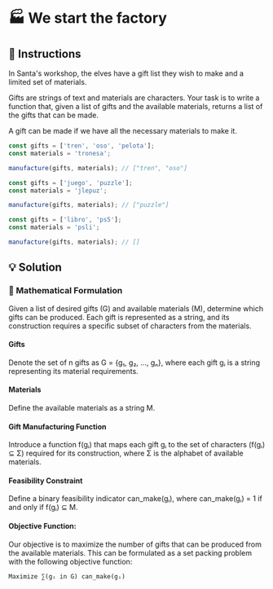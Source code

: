 # 🏭 We start the factory

## 🔢 Instructions

In Santa's workshop, the elves have a gift list they wish to make and a limited set of materials.

Gifts are strings of text and materials are characters. Your task is to write a function that, given a list of gifts and the available materials, returns a list of the gifts that can be made.

A gift can be made if we have all the necessary materials to make it.

```javascript
const gifts = ['tren', 'oso', 'pelota'];
const materials = 'tronesa';

manufacture(gifts, materials); // ["tren", "oso"]

const gifts = ['juego', 'puzzle'];
const materials = 'jlepuz';

manufacture(gifts, materials); // ["puzzle"]

const gifts = ['libro', 'ps5'];
const materials = 'psli';

manufacture(gifts, materials); // []
```

## 💡 Solution

### 🧮 Mathematical Formulation

Given a list of desired gifts (G) and available materials (M), determine which gifts can be produced. Each gift is represented as a string, and its construction requires a specific subset of characters from the materials.

#### Gifts

Denote the set of n gifts as G = {g₁, g₂, ..., gₙ}, where each gift gᵢ is a string representing its material requirements.

#### Materials

Define the available materials as a string M.

#### Gift Manufacturing Function

Introduce a function f(gᵢ) that maps each gift gᵢ to the set of characters (f(gᵢ) ⊆ Σ) required for its construction, where Σ is the alphabet of available materials.

#### Feasibility Constraint

Define a binary feasibility indicator can_make(gᵢ), where can_make(gᵢ) = 1 if and only if f(gᵢ) ⊆ M.

#### Objective Function:

Our objective is to maximize the number of gifts that can be produced from the available materials. This can be formulated as a set packing problem with the following objective function:

```
Maximize ∑(gᵢ in G) can_make(gᵢ)
```
